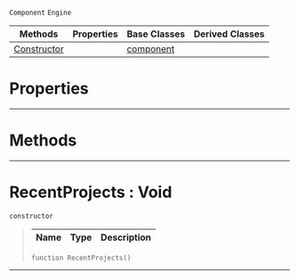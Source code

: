  `Component` `Engine`



|Methods|Properties|Base Classes|Derived Classes|
|---|---|---|---|
|[ Constructor](https://github.com/PlasmaEngine/PlasmaDocs/tree/master/docs/C%2B%2B/code_reference/class_reference/recentprojects.markdown#recentprojects-void)| |[component](https://github.com/PlasmaEngine/PlasmaDocs/tree/master/docs/C%2B%2B/code_reference/class_reference/component.markdown)| |


 #  Properties


---  
 #  Methods


---  
 #  RecentProjects : Void

 `constructor`

> 
> |Name|Type|Description|
> |---|---|---|
> ``` lang=cpp, name=Lightning
> function RecentProjects()
> ``` 


---  
 

 